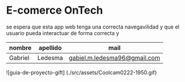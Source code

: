 # E-comerce OnTech
se espera que esta app web tenga una correcta navegavilidad y que el usuario pueda interactuar de forma correcta y 

|nombre|apellido|mail|
|---|---|---|
|Gabriel|Ledesma|gabiel.m.ledesma96@gmail.com

![guia-de-proyecto-gift] (./src/assets/Coolcam0222-1950.gif)